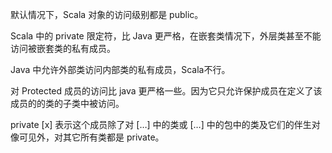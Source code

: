 默认情况下，Scala 对象的访问级别都是 public。

Scala 中的 private 限定符，比 Java 更严格，在嵌套类情况下，外层类甚至不能访问被嵌套类的私有成员。

Java 中允许外部类访问内部类的私有成员，Scala不行。

对 Protected 成员的访问比 java 更严格一些。因为它只允许保护成员在定义了该成员的的类的子类中被访问。

private [x] 表示这个成员除了对 […] 中的类或 […] 中的包中的类及它们的伴生对像可见外，对其它所有类都是 private。